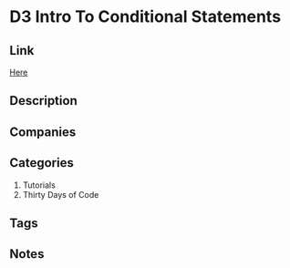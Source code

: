 # D3 Intro To Conditional Statements

## Link

[Here](https://www.hackerrank.com/challenges/30-conditional-statements)

## Description

## Companies

## Categories

1. Tutorials
1. Thirty Days of Code

## Tags

## Notes